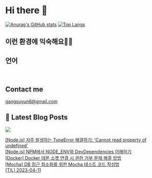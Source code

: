 # Hi there 👋

[![Anurag's GitHub stats](https://github-readme-stats.vercel.app/api?username=rkdden)](https://github.com/anuraghazra/github-readme-stats)
[![Top Langs](https://github-readme-stats.vercel.app/api/top-langs/?username=rkdden&layout=compact&hide=r,jupyter%20notebook,c%23&exclude_repo=roharui.github.io)](https://github.com/anuraghazra/github-readme-stats)

## 이런 환경에 익숙해요✍🏼

## 언어

<p>
  <img alt="" src= "https://img.shields.io/badge/JavaScript-F7DF1E?style=flat-square&logo=JavaScript&logoColor=white"/> 
  <img alt="" src= "https://img.shields.io/badge/TypeScript-black?logo=typescript&logoColor=blue"/>
</p>

## Contact me

gangsuyun6@gmail.com

## 📕 Latest Blog Posts
<p>
    <a href="https://systorage.tistory.com/"><img src="https://img.shields.io/badge/Blog-FF5722?style=flat-square&logo=Blogger&logoColor=white"/></a><br>
</p>

<a href=https://systorage.tistory.com/entry/Nodejs-%EC%9E%90%EC%A3%BC-%EB%B0%9C%EC%83%9D%ED%95%98%EB%8A%94-TypeError-%ED%95%B4%EA%B2%B0%ED%95%98%EA%B8%B0-Cannot-read-property-of-undefined>[Node.js] 자주 발생하는 TypeError 해결하기: 'Cannot read property of undefined'</a></br><a href=https://systorage.tistory.com/entry/Nodejs-NPM%EC%97%90%EC%84%9C-NODEENV%EC%99%80-DevDependencies-%EC%9D%B4%ED%95%B4%ED%95%98%EA%B8%B0>[Node.js] NPM에서 NODE_ENV와 DevDependencies 이해하기</a></br><a href=https://systorage.tistory.com/entry/Docker-Docker-%EB%8D%B0%EB%AA%AC-%EC%86%8C%EC%BC%93-%EC%97%B0%EA%B2%B0-%EC%8B%9C-%EA%B6%8C%ED%95%9C-%EA%B1%B0%EB%B6%80-%EB%AC%B8%EC%A0%9C-%ED%95%B4%EA%B2%B0-%EB%B0%A9%EB%B2%95>[Docker] Docker 데몬 소켓 연결 시 권한 거부 문제 해결 방법</a></br><a href=https://systorage.tistory.com/entry/Mocha-Mocha%EB%A5%BC-%EC%9D%B4%EC%9A%A9%ED%95%9C-%ED%85%8C%EC%8A%A4%ED%8A%B8-%EC%BD%94%EB%93%9C-%EC%9E%91%EC%84%B1-%EC%8B%9C-DB-%EC%A0%91%EA%B7%BC%EC%9D%84-%ED%95%9C%EB%B2%88%EB%A7%8C-%ED%95%98%EB%8A%94%EB%B2%95>[Mocha] DB 접근 최소화를 위한 Mocha 테스트 코드 작성법</a></br><a href=https://systorage.tistory.com/entry/TIL-2023-04-11>[TIL] 2023-04-11</a></br>